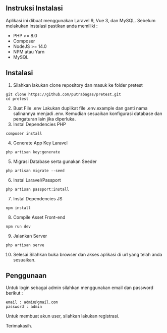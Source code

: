 ## Instruksi Instalasi

Aplikasi ini dibuat menggunakan Laravel 9, Vue 3, dan MySQL. Sebelum melakukan instalasi pastikan anda memiliki : 

- PHP >= 8.0
- Composer
- NodeJS >= 14.0
- NPM atau Yarn
- MySQL

## Instalasi
1. Silahkan lakukan clone repository dan masuk ke folder pretest
```
git clone https://github.com/putrabagas/pretest.git
cd pretest
```
2. Buat File .env
Lakukan duplikat file .env.example dan ganti nama salinannya menjadi .env. Kemudian sesuaikan konfigurasi database dan pengaturan lain jika diperluka.
3. Instal Dependencies PHP
```
composer install
```
4. Generate App Key Laravel
```
php artisan key:generate
```
5. Migrasi Database serta gunakan Seeder
```
php artisan migrate --seed
```
6. Instal Laravel/Passport
```
php artisan passport:install
```
7. Instal Dependencies JS
```
npm install 
```
8. Compile Asset Front-end
```
npm run dev
```
9. Jalankan Server
```
php artisan serve
```
10. Selesai
Silahkan buka browser dan akses aplikasi di url yang telah anda sesuaikan.

## Penggunaan
Untuk login sebagai admin silahkan menggunakan email dan password berikut :
```
email : admin@gmail.com
password : admin
```
Untuk membuat akun user, silahkan lakukan registrasi.


Terimakasih.
